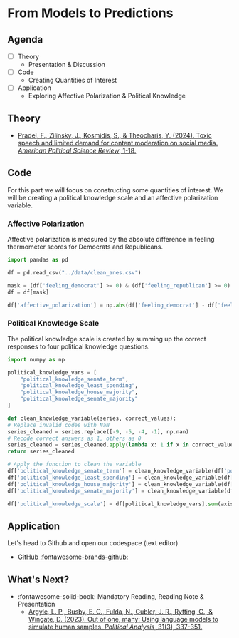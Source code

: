 # From Models to Predictions

## Agenda
- [ ] Theory
    - Presentation & Discussion
- [ ] Code 
    - Creating Quantities of Interest 
- [ ] Application
    - Exploring Affective Polarization & Political Knowledge

## Theory

- [Pradel, F., Zilinsky, J., Kosmidis, S., & Theocharis, Y. (2024). Toxic speech and limited demand for content moderation on social media. *American Political Science Review*, 1-18.](https://www.cambridge.org/core/services/aop-cambridge-core/content/view/405333D7072585903E81BEF1729378F8/S000305542300134Xa.pdf/toxic-speech-and-limited-demand-for-content-moderation-on-social-media.pdf)


## Code 

For this part we will focus on constructing some quantities of interest. We will be creating a political knowledge scale and an affective polarization variable.

### Affective Polarization

Affective polarization is measured by the absolute difference in feeling thermometer scores for Democrats and Republicans.

```python
import pandas as pd

df = pd.read_csv("../data/clean_anes.csv")

mask = (df['feeling_democrat'] >= 0) & (df['feeling_republican'] >= 0)
df = df[mask]

df['affective_polarization'] = np.abs(df['feeling_democrat'] - df['feeling_republican'])

```

### Political Knowledge Scale

The political knowledge scale is created by summing up the correct responses to four political knowledge questions.

```python
import numpy as np

political_knowledge_vars = [
    "political_knowledge_senate_term",
    "political_knowledge_least_spending",
    "political_knowledge_house_majority",
    "political_knowledge_senate_majority"
]

def clean_knowledge_variable(series, correct_values):
# Replace invalid codes with NaN
series_cleaned = series.replace([-9, -5, -4, -1], np.nan)
# Recode correct answers as 1, others as 0
series_cleaned = series_cleaned.apply(lambda x: 1 if x in correct_values else 0)
return series_cleaned

# Apply the function to clean the variable
df['political_knowledge_senate_term'] = clean_knowledge_variable(df['political_knowledge_senate_term'], [6])
df['political_knowledge_least_spending'] = clean_knowledge_variable(df['political_knowledge_least_spending'], [1])
df['political_knowledge_house_majority'] = clean_knowledge_variable(df['political_knowledge_house_majority'], [1])
df['political_knowledge_senate_majority'] = clean_knowledge_variable(df['political_knowledge_senate_majority'], [2])

df['political_knowledge_scale'] = df[political_knowledge_vars].sum(axis=1)
```

## Application

Let's head to Github and open our codespace (text editor)

- [GitHub :fontawesome-brands-github:](https://github.com/)

## What's Next?
- :fontawesome-solid-book: Mandatory Reading, Reading Note & Presentation
    - [Argyle, L. P., Busby, E. C., Fulda, N., Gubler, J. R., Rytting, C., & Wingate, D. (2023). Out of one, many: Using language models to simulate human samples. *Political Analysis*, 31(3), 337-351.](https://www.cambridge.org/core/services/aop-cambridge-core/content/view/035D7C8A55B237942FB6DBAD7CAA4E49/S1047198723000025a.pdf/out_of_one_many_using_language_models_to_simulate_human_samples.pdf)

